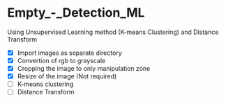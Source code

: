 # Empty_-_Detection_ML
Using Unsupervised Learning method (K-means Clustering) and Distance Transform
- [x] Import images as separate directory
- [x] Convertion of rgb to grayscale
- [x] Cropping the image to only manipulation zone
- [x] Resize of the image (Not required)
- [ ] K-means clustering
- [ ] Distance Transform 
